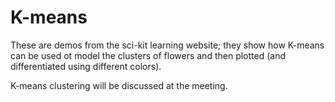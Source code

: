# K-means

These are demos from the sci-kit learning website; they show how 
K-means can be used ot model the clusters of flowers and then plotted
(and differentiated using different colors).

K-means clustering will be discussed at the meeting.